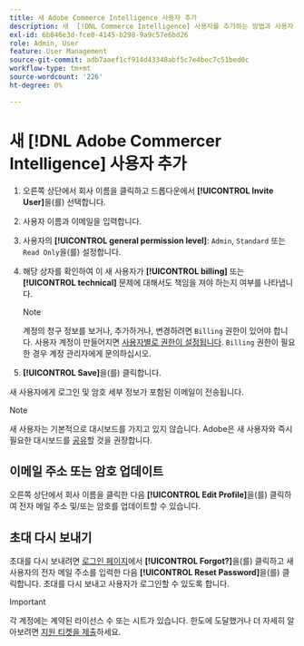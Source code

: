 ```yaml
---
title: 새 Adobe Commerce Intelligence 사용자 추가
description: 새  [!DNL Commerce Intelligence] 사용자를 추가하는 방법과 사용자 이름 또는 암호를 업데이트하는 방법을 알아봅니다.
exl-id: 6b846e3d-fce0-4145-b298-9a9c57e6bd26
role: Admin, User
feature: User Management
source-git-commit: adb7aaef1cf914d43348abf5c7e4bec7c51bed0c
workflow-type: tm+mt
source-wordcount: '226'
ht-degree: 0%

---
```


# 새 [!DNL Adobe Commercer Intelligence] 사용자 추가

1. 오른쪽 상단에서 회사 이름을 클릭하고 드롭다운에서 **[!UICONTROL Invite User]**&#x200B;을(를) 선택합니다.
1. 사용자 이름과 이메일을 입력합니다.
1. 사용자의 **[!UICONTROL general permission level]**: `Admin`, `Standard` 또는 `Read Only`을(를) 설정합니다.
1. 해당 상자를 확인하여 이 새 사용자가 **[!UICONTROL billing]** 또는 **[!UICONTROL technical]** 문제에 대해서도 책임을 져야 하는지 여부를 나타냅니다.

   >[!NOTE]
   >
   >계정의 청구 정보를 보거나, 추가하거나, 변경하려면 `Billing` 권한이 있어야 합니다. 사용자 계정이 만들어지면 [사용자별로 권한이 설정됩니다](../../administrator/user-management/user-management.md). `Billing` 권한이 필요한 경우 계정 관리자에게 문의하십시오.

1. **[!UICONTROL Save]**&#x200B;을(를) 클릭합니다.

새 사용자에게 로그인 및 암호 세부 정보가 포함된 이메일이 전송됩니다.

>[!NOTE]
>
>새 사용자는 기본적으로 대시보드를 가지고 있지 않습니다. Adobe은 새 사용자와 즉시 필요한 대시보드를 [공유](../../data-user/dashboards/share-dashboard-with-users.md)할 것을 권장합니다.

## 이메일 주소 또는 암호 업데이트

오른쪽 상단에서 회사 이름을 클릭한 다음 **[!UICONTROL Edit Profile]**&#x200B;을(를) 클릭하여 전자 메일 주소 및/또는 암호를 업데이트할 수 있습니다.

## 초대 다시 보내기

초대를 다시 보내려면 [로그인 페이지](https://dashboard.rjmetrics.com/v2/session/create)에서 **[!UICONTROL Forgot?]**&#x200B;을(를) 클릭하고 새 사용자의 전자 메일 주소를 입력한 다음 **[!UICONTROL Reset Password]**&#x200B;을(를) 클릭합니다. 초대를 다시 보내고 사용자가 로그인할 수 있도록 합니다.

>[!IMPORTANT]
>
>각 계정에는 계약된 라이선스 수 또는 시트가 있습니다. 한도에 도달했거나 더 자세히 알아보려면 [지원 티켓을 제출](https://experienceleague.adobe.com/docs/commerce-knowledge-base/kb/troubleshooting/miscellaneous/mbi-service-policies.html?lang=ko)하세요.
